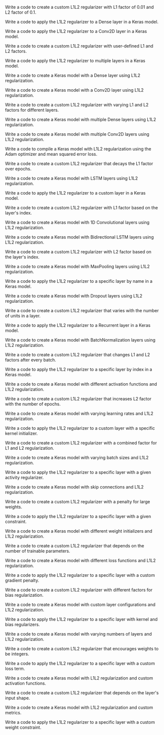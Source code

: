 Write a code to create a custom L1L2 regularizer with L1 factor of 0.01 and L2 factor of 0.1.

Write a code to apply the L1L2 regularizer to a Dense layer in a Keras model.

Write a code to apply the L1L2 regularizer to a Conv2D layer in a Keras model.

Write a code to create a custom L1L2 regularizer with user-defined L1 and L2 factors.

Write a code to apply the L1L2 regularizer to multiple layers in a Keras model.

Write a code to create a Keras model with a Dense layer using L1L2 regularization.

Write a code to create a Keras model with a Conv2D layer using L1L2 regularization.

Write a code to create a custom L1L2 regularizer with varying L1 and L2 factors for different layers.

Write a code to create a Keras model with multiple Dense layers using L1L2 regularization.

Write a code to create a Keras model with multiple Conv2D layers using L1L2 regularization.

Write a code to compile a Keras model with L1L2 regularization using the Adam optimizer and mean squared error loss.

Write a code to create a custom L1L2 regularizer that decays the L1 factor over epochs.

Write a code to create a Keras model with LSTM layers using L1L2 regularization.

Write a code to apply the L1L2 regularizer to a custom layer in a Keras model.

Write a code to create a custom L1L2 regularizer with L1 factor based on the layer's index.

Write a code to create a Keras model with 1D Convolutional layers using L1L2 regularization.

Write a code to create a Keras model with Bidirectional LSTM layers using L1L2 regularization.

Write a code to create a custom L1L2 regularizer with L2 factor based on the layer's index.

Write a code to create a Keras model with MaxPooling layers using L1L2 regularization.

Write a code to apply the L1L2 regularizer to a specific layer by name in a Keras model.

Write a code to create a Keras model with Dropout layers using L1L2 regularization.

Write a code to create a custom L1L2 regularizer that varies with the number of units in a layer.

Write a code to apply the L1L2 regularizer to a Recurrent layer in a Keras model.

Write a code to create a Keras model with BatchNormalization layers using L1L2 regularization.

Write a code to create a custom L1L2 regularizer that changes L1 and L2 factors after every batch.

Write a code to apply the L1L2 regularizer to a specific layer by index in a Keras model.

Write a code to create a Keras model with different activation functions and L1L2 regularization.

Write a code to create a custom L1L2 regularizer that increases L2 factor with the number of epochs.

Write a code to create a Keras model with varying learning rates and L1L2 regularization.

Write a code to apply the L1L2 regularizer to a custom layer with a specific kernel initializer.

Write a code to create a custom L1L2 regularizer with a combined factor for L1 and L2 regularization.

Write a code to create a Keras model with varying batch sizes and L1L2 regularization.

Write a code to apply the L1L2 regularizer to a specific layer with a given activity regularizer.

Write a code to create a Keras model with skip connections and L1L2 regularization.

Write a code to create a custom L1L2 regularizer with a penalty for large weights.

Write a code to apply the L1L2 regularizer to a specific layer with a given constraint.

Write a code to create a Keras model with different weight initializers and L1L2 regularization.

Write a code to create a custom L1L2 regularizer that depends on the number of trainable parameters.

Write a code to create a Keras model with different loss functions and L1L2 regularization.

Write a code to apply the L1L2 regularizer to a specific layer with a custom gradient penalty.

Write a code to create a custom L1L2 regularizer with different factors for bias regularization.

Write a code to create a Keras model with custom layer configurations and L1L2 regularization.

Write a code to apply the L1L2 regularizer to a specific layer with kernel and bias regularizers.

Write a code to create a Keras model with varying numbers of layers and L1L2 regularization.

Write a code to create a custom L1L2 regularizer that encourages weights to be integers.

Write a code to apply the L1L2 regularizer to a specific layer with a custom loss term.

Write a code to create a Keras model with L1L2 regularization and custom activation functions.

Write a code to create a custom L1L2 regularizer that depends on the layer's input shape.

Write a code to create a Keras model with L1L2 regularization and custom metrics.

Write a code to apply the L1L2 regularizer to a specific layer with a custom weight constraint.